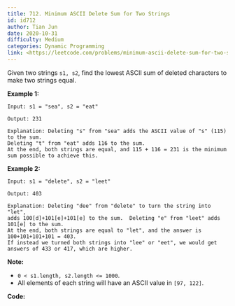 ```yaml
---
title: 712. Minimum ASCII Delete Sum for Two Strings
id: id712
author: Tian Jun
date: 2020-10-31
difficulty: Medium
categories: Dynamic Programming
link: <https://leetcode.com/problems/minimum-ascii-delete-sum-for-two-strings/description/>
---
```


Given two strings `s1, s2`, find the lowest ASCII sum of deleted characters to
make two strings equal.

**Example 1:**  
            
	Input: s1 = "sea", s2 = "eat"    
	Output: 231    
	Explanation: Deleting "s" from "sea" adds the ASCII value of "s" (115) to the sum.    Deleting "t" from "eat" adds 116 to the sum.    At the end, both strings are equal, and 115 + 116 = 231 is the minimum sum possible to achieve this.    

**Example 2:**  
            
	Input: s1 = "delete", s2 = "leet"    
	Output: 403    
	Explanation: Deleting "dee" from "delete" to turn the string into "let",    adds 100[d]+101[e]+101[e] to the sum.  Deleting "e" from "leet" adds 101[e] to the sum.    At the end, both strings are equal to "let", and the answer is 100+101+101+101 = 403.    If instead we turned both strings into "lee" or "eet", we would get answers of 433 or 417, which are higher.    

**Note:**

* `0 < s1.length, s2.length <= 1000`.
* All elements of each string will have an ASCII value in `[97, 122]`.


**Code:**
